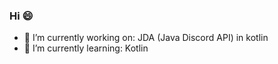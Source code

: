 ### Hi 😄
- 🔭 I’m currently working on: JDA (Java Discord API) in kotlin
- 🌱 I’m currently learning: Kotlin
